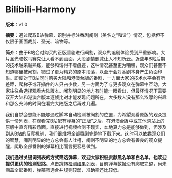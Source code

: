# Bilibili-Harmony

**版本**：v1.0

**摘要**：通过爬取B站弹幕，识别并标注番剧阉割（美名之“和谐”）情况，包括但不仅限于画面裁剪、圣光、暗牧等。

**简介**：由于B站会对购买的正版番剧进行阉割，观众的追剧体验受到严重影响。大片圣光暗牧马赛克让人看不到画面，大段剧情删减让人不知所云。近些年B站后期的技术越来越熟练，能够和谐得不着痕迹，这种情况甚至更为糟糕，观众们甚至不知道哪里被阉割，错过了更为精彩的原本段落，以至于会对番剧本身产生负面印象。即使对于B站同时购买大陆和港澳台版的番剧，一方面大家的技术水平会有所差距，爬梯子或开插件的人只占少数，另一方面为了与更多观众在弹幕中互动，大家往往会选择观看大陆版本。阉割明显的地方有时能一眼看出，但最坏情况下需要双开大陆和港澳台版本逐帧比对才能发现问题所在。大多数人没有那么浓厚的兴趣和那么充沛的时间在看完大陆版之后再过几遍。

我们自然会想能不能够通过脚本自动检测被阉割的位置，为希望观看原版的观众提供一份列表，在观看完B站配有弹幕的“正版”之后，在港澳台版中或其他网站上的原版中直奔精彩场面。直接进行视频检测不现实，本地算力总是能够做到，但涉及到从B站的反爬机制，我们很难将全部番剧完整地下载下来。这时可以依靠观众们的智慧，阉割明显的地方总会有人吐槽，阉割不明显的地方总会有善良的观众提醒，爬取全部番剧的弹幕相比而言更容易做到。

**我们通过关键词列表的方式筛选弹幕**，**欢迎大家积极贡献黑名单和白名单**，**也欢迎提供更优的检测思路**。点击跳转[检测结果列表](/danmu/data/result_suspect.md)，目前弹幕数据没有爬取完整，尚未涵盖全部番剧，弹幕筛选合并规则较弱，准确率还比较低。

